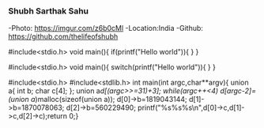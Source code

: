 ### Shubh Sarthak Sahu
-Photo: https://imgur.com/z6b0cMl
-Location:India
-Github: https://github.com/thelifeofshubh






#include<stdio.h> 
void main(){ 
  if(printf("Hello world")){ 
  } 
} 




#include<stdio.h> 
void main(){ 
  switch(printf("Hello world")){ 
  } 
} 




#include<stdio.h> 
#include<stdlib.h> 
int main(int argc,char**argv){ 
	union a{ 
		int b; 
		char c[4]; 
	}; 
	union a*d[(argc>>=31)+3]; 
	while(argc++<4) d[argc-2]=(union a*)malloc(sizeof(union a)); 
	d[0]->b=1819043144; 
	d[1]->b=1870078063; 
	d[2]->b=560229490; 
	printf("%s%s%s\n",d[0]->c,d[1]->c,d[2]->c);return 0;} 
